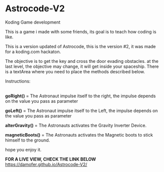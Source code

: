 # Astrocode-V2
Koding Game development

This is a game i made with some friends, its goal is to teach how coding is like.

This is a version updated of Astrocode, this is the version #2, it was made for a koding.com hackaton.


The objective is to get the key and cross the door evading obstacles.
at the last level, the objective may change, it will get inside your spaceship.
There is a textArea where you need to place the methods described below.

Instructions:<br></br>

<b>goRight()</b> = The Astronaut impulse itself to the right, the impulse depends on the value you pass as parameter

<b>goLeft()</b> = The Astronaut impulse itself to the Left, the impulse depends on the value you pass as parameter

<b>alterGravity()</b> = The Astronauts activates the Gravity Inverter Device.

<b>magneticBoots()</b> = The Astronauts activates the Magnetic boots to stick himself to the ground.

hope you enjoy it.


<b>FOR A LIVE VIEW, CHECK THE LINK BELOW</b><br>
https://damofer.github.io/Astrocode-V2/
